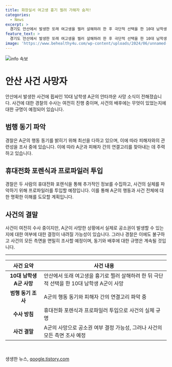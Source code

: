 ```yaml
---
title: 화장실서 여고생 흉기 찔려 가해자 숨져!
categories:
  - News
excerpt: >
  경기도 안산에서 발생한 또래 여고생을 찔러 살해하려 한 후 극단적 선택을 한 10대 남학생이 숨졌다. 피의자 A군은 사망했으며 피해자 B양은 치료 중이다. 두 사람은 같은 동네와 학교, 학원을 다니는 동급생으로, 이유는 파악 중이다. 수사는 계속되지만 A군의 사망으로 사건은 공소권 없음 처리될 예상이다. 피의자와 피해자 간 연결고리가 뚜렷하지 않아 수사가 계속될 예정이다.
feature_text: >
  경기도 안산에서 발생한 또래 여고생을 찔러 살해하려 한 후 극단적 선택을 한 10대 남학생이 숨졌다. 피의자 A군은 사망했으며 피해자 B양은 치료 중이다. 두 사람은 같은 동네와 학교, 학원을 다니는 동급생으로, 이유는 파악 중이다. 수사는 계속되지만 A군의 사망으로 사건은 공소권 없음 처리될 예상이다. 피의자와 피해자 간 연결고리가 뚜렷하지 않아 수사가 계속될 예정이다.
image: 'https://www.behealthy4u.com/wp-content/uploads/2024/06/unnamed-file.png'
---
```


<p><img src="https://www.behealthy4u.com/wp-content/uploads/2024/06/unnamed-file.png" alt="info 속보" /></p>

<h1>안산 사건 사망자</h1>

<p data-ke-size="size16">안산에서 발생한 사건에 휩싸인 10대 남학생 A군의 안타까운 사망 소식이 전해졌습니다. 사건에 대한 경찰의 수사는 여전히 진행 중이며, 사건의 배후에는 무엇이 있었는지에 대한 규명이 예정되어 있습니다.</p>

<h2 data-ke-size="size26">범행 동기 파악</h2>

<p data-ke-size="size16">경찰은 A군의 행동 동기를 밝히기 위해 최선을 다하고 있으며, 이에 따라 피해자와의 관련성을 조사 중에 있습니다. 이에 따라 A군과 피해자 간의 연결고리를 찾아내는 데 주력하고 있습니다.</p>

<h2 data-ke-size="size26">휴대전화 포렌식과 프로파일러 투입</h2>

<p data-ke-size="size16">경찰은 두 사람의 휴대전화 포렌식을 통해 추가적인 정보를 수집하고, 사건의 실체를 파악하기 위해 프로파일러를 투입할 예정입니다. 이를 통해 A군의 행동과 사건 전체에 대한 명확한 이해를 도모할 계획입니다.</p>

<h2 data-ke-size="size26">사건의 결말</h2>

<p data-ke-size="size16">사건이 여전히 수사 중이지만, A군이 사망한 상황에서 실제로 공소권이 발생할 수 있는지에 대한 여부에 대한 결정이 내려질 가능성이 있습니다. 그러나 경찰은 이에도 불구하고 사건의 모든 측면을 면밀히 조사할 예정이며, 동기와 배후에 대한 규명은 계속될 것입니다.</p>

<hr>

<table>
  <thead>
    <tr>
      <th>사건 요약</th>
      <th>사건 내용</th>
    </tr>
  </thead>
  <tbody>
    <tr>
      <td style="text-align: center; height: 17px;"><b>10대 남학생 A군 사망</b></td>
      <td>안산에서 또래 여고생을 흉기로 찔러 살해하려 한 뒤 극단적 선택을 한 10대 남학생 A군이 사망</td>
    </tr>
    <tr>
      <td style="text-align: center; height: 17px;"><b>범행 동기 조사</b></td>
      <td>A군의 행동 동기와 피해자 간의 연결고리 파악 중</td>
    </tr>
    <tr>
      <td style="text-align: center; height: 17px;"><b>수사 방침</b></td>
      <td>휴대전화 포렌식과 프로파일러 투입으로 사건의 실체 규명</td>
    </tr>
    <tr>
      <td style="text-align: center; height: 17px;"><b>사건 결말</b></td>
      <td>A군의 사망으로 공소권 여부 결정 가능성, 그러나 사건의 모든 측면 조사 예정</td>
    </tr>
  </tbody>
</table>

<p data-ke-size="size16">&nbsp;</p>
생생한 뉴스, <a href="https://qoogle.tistory.com" rel="dofollow">qoogle.tistory.com</a>


